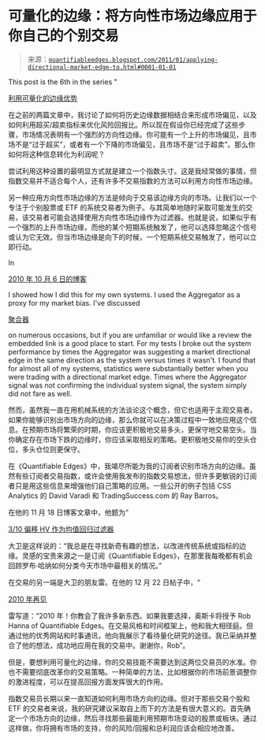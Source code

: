 <!--yml

category: 未分类

date: 2024-05-18 09:01:12

-->

# 可量化的边缘：将方向性市场边缘应用于你自己的个别交易

> 来源：[`quantifiableedges.blogspot.com/2011/01/applying-directional-market-edge-to.html#0001-01-01`](http://quantifiableedges.blogspot.com/2011/01/applying-directional-market-edge-to.html#0001-01-01)

This post is the 6th in the series "

[利用可量化的边缘优势](http://quantifiableedges.blogspot.com/search/label/Using%20Quantifiable%20Edges)

在之前的两篇文章中，我讨论了如何将历史边缘数据相结合来形成市场偏见，以及如何利用超买/超卖指标来优化风险回报比。所以现在假设你已经完成了这些步骤，市场情况表明有一个强烈的方向性边缘。你可能有一个上升的市场偏见，且市场不是“过于超买”，或者有一个下降的市场偏见，且市场不是“过于超卖”。那么你如何将这种信息转化为利润呢？

尝试利用这种设置的最明显方式就是建立一个指数头寸。这是我经常做的事情，但指数交易并不适合每个人，还有许多不交易指数的方法可以利用方向性市场边缘。

另一种应用方向性市场边缘的方法是倾向于交易该边缘方向的市场。让我们以一个专注于个别股票或 ETF 的系统交易者为例子。与其简单地随时采取可能发生的交易，该交易者可能会选择使用方向性市场边缘作为过滤器。也就是说，如果似乎有一个强烈的上升市场边缘，而他的某个短期系统触发了，他可以选择忽略这个信号或认为它无效。但当市场边缘是向下的时候，一个短期系统交易触发了，他可以立即行动。

In

[2010 年 10 月 6 日的博客](http://quantifiableedges.blogspot.com/2010/10/quantifiying-how-market-analysis-can.html)

I showed how I did this for my own systems. I used the Aggregator as a proxy for my market bias. I've discussed

[聚合器](http://quantifiableedges.blogspot.com/2008/07/quantifiable-edges-aggregator.html)

on numerous occasions, but if you are unfamiliar or would like a review the embedded link is a good place to start. For my tests I broke out the system performance by times the Aggregator was suggesting a market directional edge in the same direction as the system versus times it wasn't. I found that for almost all of my systems, statistics were substantially better when you were trading with a directional market edge. Times where the Aggregator signal was not confirming the individual system signal, the system simply did not fare as well.

然而，虽然我一直在用机械系统的方法谈论这个概念，但它也适用于主观交易者。如果你能够识别出市场方向的边缘，那么你就可以在决策过程中一致地应用这个信息。在预期市场将繁荣的时期，你应该更积极地交易多头，更保守地交易空头。当你确定存在市场下跌的边缘时，你应该采取相反的策略。更积极地交易你的空头仓位，多头仓位则更保守。

在《Quantifiable Edges》中，我竭尽所能为我的订阅者识别市场方向的边缘。虽然有些订阅者交易指数，或许会使用我发布的指数交易想法，但许多更敏锐的订阅者只是用这些信息来增强他们自己策略的应用。一些公开的例子包括 CSS Analytics 的 David Varadi 和 TradingSuccess.com 的 Ray Barros。

在他的 11 月 18 日博客文章中，他题为“

[3/10 偏移 HV 作为均值回归过滤器](http://cssanalytics.wordpress.com/2010/11/18/310-offset-hv-as-a-mean-reversion-filter/)

大卫是这样说的：“我总是在寻找新奇有趣的想法，以改进传统系统或指标的边缘。灵感的宝贵来源之一是订阅《Quantifiable Edges》，在那里我每晚都有机会回顾罗布·哈纳如何分类今天市场中最相关的情况。”

在交易的另一端是大卫的朋友雷。在他的 12 月 22 日帖子中，“

[2010 年再见](http://tradingsuccess.com/blog/2010-adieu-1865.html)

雷写道：“2010 年！你教会了我许多新东西。如果我要选择，奥斯卡将授予 Rob Hanna of Quantifiable Edges。在交易风格和时间框架上，他和我大相径庭。但通过他的优秀网站和时事通讯，他向我展示了看待量化研究的途径。我已采纳并整合了他的想法，成功地应用在我的交易中。谢谢你，Rob”。

但是，要想利用可量化的边缘，你的交易技能不需要达到这两位交易员的水准。你也不需要彻底改革你的交易策略。一种简单的方法，比如根据你的市场前景调整你的激进程度，可以在提高回报方面发挥很大的作用。

指数交易员长期以来一直知道如何利用市场方向的边缘。但对于那些交易个股和 ETF 的交易者来说，我的研究建议采取自上而下的方法是有很大意义的。首先确定一个市场方向的边缘，然后寻找那些最能利用预期市场变动的股票或板块。通过这样做，你将拥有市场的支持，你的风险/回报和总利润应该会相应地改善。
